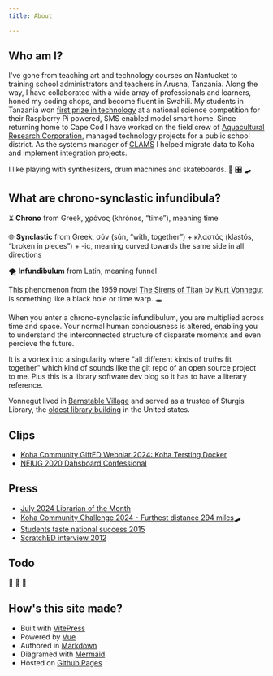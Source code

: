 ```yaml
---
title: About

---
```


## Who am I?

I've gone from teaching art and technology courses on Nantucket to training school administrators and teachers in Arusha, Tanzania. Along the way, I have collaborated with a wide array of professionals and learners, honed my coding chops, and become fluent in Swahili. My students in Tanzania won [first prize in technology](https://www.youngscientists.co.tz/fileadmin/user_upload/user_upload_A/Posters_2015/St_Jude.pdf) at a national science competition for their Raspberry Pi powered, SMS enabled model smart home. Since returning home to Cape Cod I have worked on the field crew of [Aquacultural Research Corporation](https://www.archatchery.com/), managed technology projects for a public school district. As the systems manager of [CLAMS](https://info.clamsnet.org) I helped migrate data to Koha and implement integration projects.

I like playing with synthesizers, drum machines and skateboards.
:musical_keyboard: :control_knobs: :skateboard:

## What are chrono-synclastic infundibula?

:hourglass_flowing_sand: **Chrono** from Greek, χρόνος (khrónos, “time”), meaning time

:globe_with_meridians: **Synclastic** from Greek, σύν (sún, “with, together”) + κλαστός (klastós, “broken in pieces”) + -ic, meaning curved towards the same side in all directions

:tornado: **Infundibulum** from Latin, meaning funnel

This phenomenon from the 1959 novel [The Sirens of Titan](https://en.wikipedia.org/wiki/The_Sirens_of_Titan) by [Kurt Vonnegut](https://en.wikipedia.org/wiki/Kurt_Vonnegut) is something like a black hole or time warp. :hole:

When you enter a chrono-synclastic infundibulum, you are multiplied across time and space. Your normal human conciousness is altered, enabling you to understand the interconnected structure of disparate moments and even percieve the future. 

It is a vortex into a singularity where "all different kinds of truths fit together" which kind of sounds like the git repo of an open source project to me. Plus this is a library software dev blog so it has to have a literary reference.

Vonnegut lived in [Barnstable Village](https://www.sturgislibrary.org/pdf/beenbarnstable.pdf) and served as a trustee of Sturgis Library, the [oldest library building](https://www.sturgislibrary.org/history-of-the-library/) in the United states. 

## Clips
- [Koha Community GiftED Webniar 2024: Koha Tersting Docker](https://www.youtube.com/watch?v=ubFUKxKtxRA)
- [NEIUG 2020 Dahsboard Confessional](https://vimeo.com/466377608/55460418a4#t=2h5m35s)

## Press
- [July 2024 Librarian of the Month](https://bywatersolutions.com/news/july-2024-librarian-of-the-month-)
- [Koha Community Challenge 2024 - Furthest distance 294 miles](https://bywatersolutions.com/news/bywater-solutions-partners-with-koha-us-to-raise-money-for-the-koha-community-2024):skateboard:
- [Students taste national success 2015](https://www.schoolofstjude.org/academics/students-taste-national-success/)
- [ScratchED interview 2012](https://scratched.gse.harvard.edu/stories/simple-strategies-interview-brendan-lawlor-boys-and-girls-club.html)

## Todo
:hiking_boot: :bug: :partying_face:

## How's this site made?

- Built with [VitePress](https://vitepress.dev/)
- Powered by [Vue](https://vuejs.org/)
- Authored in [Markdown](https://www.markdownguide.org/)
- Diagramed with [Mermaid](https://mermaid.js.org/)
- Hosted on [Github Pages](https://pages.github.com/)

